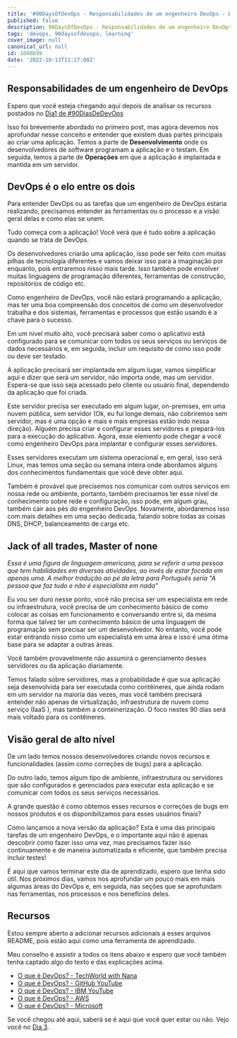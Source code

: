 ```yaml
---
title: '#90DaysOfDevOps - Responsabilidades de um engenheiro DevOps - Dia 2'
published: false
description: 90DaysOfDevOps - Responsabilidades de um engenheiro DevOps 
tags: 'devops, 90daysofdevops, learning'
cover_image: null
canonical_url: null
id: 1048699
date: '2022-10-13T11:17:00Z'
---
```


## Responsabilidades de um engenheiro de DevOps

Espero que você esteja chegando aqui depois de analisar os recursos postados no [Dia1 de #90DiasDeDevOps](dia01.md)

Isso foi brevemente abordado no primeiro post, mas agora devemos nos aprofundar nesse conceito e entender que existem duas partes principais ao criar uma aplicação. Temos a parte de **Desenvolvimento** onde os desenvolvedores de software programam a aplicação e o testam. Em seguida, temos a parte de **Operações** em que a aplicação é implantada e mantida em um servidor.

## DevOps é o elo entre os dois

Para entender DevOps ou as tarefas que um engenheiro de DevOps estaria realizando, precisamos entender as ferramentas ou o processo e a visão geral delas e como elas se unem.

Tudo começa com a aplicação! Você verá que é tudo sobre a aplicação quando se trata de DevOps.

Os desenvolvedores criarão uma aplicação, isso pode ser feito com muitas pilhas de tecnologia diferentes e vamos deixar isso para a imaginação por enquanto, pois entraremos nisso mais tarde. Isso também pode envolver muitas linguagens de programação diferentes, ferramentas de construção, repositórios de código etc.

Como engenheiro de DevOps, você não estará programando a aplicação, mas ter uma boa compreensão dos conceitos de como um desenvolvedor trabalha e dos sistemas, ferramentas e processos que estão usando é a chave para o sucesso.

Em um nível muito alto, você precisará saber como o aplicativo está configurado para se comunicar com todos os seus serviços ou serviços de dados necessários e, em seguida, incluir um requisito de como isso pode ou deve ser testado.

A aplicação precisará ser implantada em algum lugar, vamos simplificar aqui e dizer que será um servidor, não importa onde, mas um servidor. Espera-se que isso seja acessado pelo cliente ou usuário final, dependendo da aplicação que foi criada.

Este servidor precisa ser executado em algum lugar, on-premises, em uma nuvem pública, sem servidor (Ok, eu fui longe demais, não cobriremos sem servidor, mas é uma opção e mais e mais empresas estão indo nessa direção). Alguém precisa criar e configurar esses servidores e prepará-los para a execução do aplicativo. Agora, esse elemento pode chegar a você como engenheiro DevOps para implantar e configurar esses servidores.

Esses servidores executam um sistema operacional e, em geral, isso será Linux, mas temos uma seção ou semana inteira onde abordamos alguns dos conhecimentos fundamentais que você deve obter aqui.

Também é provável que precisemos nos comunicar com outros serviços em nossa rede ou ambiente, portanto, também precisamos ter esse nível de conhecimento sobre rede e configuração, isso pode, em algum grau, também cair aos pés do engenheiro DevOps. Novamente, abordaremos isso com mais detalhes em uma seção dedicada, falando sobre todas as coisas DNS, DHCP, balanceamento de carga etc.

## Jack of all trades, Master of none
_Essa é uma figura de linguagem americana, para se referir a uma pessoa que tem habilidades em diversas atividades, ao invés de estar focada em apenas uma. A melhor tradução ao pé da letra para Português seria "A pessoa que faz tudo e não é especialista em nada"_

Eu vou ser duro nesse ponto, você não precisa ser um especialista em rede ou infraestrutura, você precisa de um conhecimento básico de como colocar as coisas em funcionamento e conversando entre si, da mesma forma que talvez ter um conhecimento básico de uma linguagem de programação sem precisar ser um desenvolvedor. No entanto, você pode estar entrando nisso como um especialista em uma área e isso é uma ótima base para se adaptar a outras áreas.

Você também provavelmente não assumirá o gerenciamento desses servidores ou da aplicação diariamente.

Temos falado sobre servidores, mas a probabilidade é que sua aplicação seja desenvolvida para ser executada como contêineres, que ainda rodam em um servidor na maioria das vezes, mas você também precisará entender não apenas de virtualização, infraestrutura de nuvem como serviço (IaaS ), mas também a conteinerização. O foco nestes 90 dias será mais voltado para os contêineres.

## Visão geral de alto nível

De um lado temos nossos desenvolvedores criando novos recursos e funcionalidades (assim como correções de bugs) para a aplicação.

Do outro lado, temos algum tipo de ambiente, infraestrutura ou servidores que são configurados e gerenciados para executar esta aplicação e se comunicar com todos os seus serviços necessários.

A grande questão é como obtemos esses recursos e correções de bugs em nossos produtos e os disponibilizamos para esses usuários finais?

Como lançamos a nova versão da aplicação? Esta é uma das principais tarefas de um engenheiro DevOps, e o importante aqui não é apenas descobrir como fazer isso uma vez, mas precisamos fazer isso continuamente e de maneira automatizada e eficiente, que também precisa incluir testes!

É aqui que vamos terminar este dia de aprendizado, espero que tenha sido útil. Nos próximos dias, vamos nos aprofundar um pouco mais em mais algumas áreas do DevOps e, em seguida, nas seções que se aprofundam nas ferramentas, nos processos e nos benefícios deles.

## Recursos

Estou sempre aberto a adicionar recursos adicionais a esses arquivos README, pois estão aqui como uma ferramenta de aprendizado.

Meu conselho é assistir a todos os itens abaixo e espero que você também tenha captado algo do texto e das explicações acima.

- [O que é DevOps? - TechWorld with Nana](https://www.youtube.com/watch?v=0yWAtQ6wYNM)
- [O que é DevOps? - GitHub YouTube](https://www.youtube.com/watch?v=kBV8gPVZNEE)
- [O que é DevOps? - IBM YouTube](https://www.youtube.com/watch?v=UbtB4sMaaNM)
- [O que é DevOps? - AWS](https://aws.amazon.com/devops/what-is-devops/)
- [O que é DevOps? - Microsoft](https://docs.microsoft.com/en-us/devops/what-is-devops)

Se você chegou até aqui, saberá se é aqui que você quer estar ou não. Vejo você no [Dia 3](day03.md).
